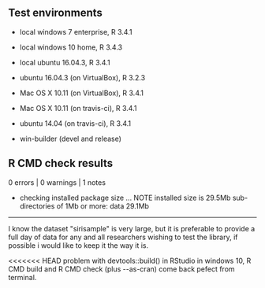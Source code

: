 ## Test environments
* local windows 7 enterprise, R 3.4.1

* local windows 10 home, R 3.4.3

* local ubuntu 16.04.3, R 3.4.1
* ubuntu 16.04.3 (on VirtualBox), R 3.2.3
* Mac OS X 10.11 (on VirtualBox), R 3.4.1
* Mac OS X 10.11 (on travis-ci), R 3.4.1
* ubuntu 14.04 (on travis-ci), R 3.4.1
* win-builder (devel and release)

## R CMD check results

0 errors | 0 warnings | 1 notes

* checking installed package size ... NOTE
  installed size is 29.5Mb
  sub-directories of 1Mb or more:
    data  29.1Mb

---

I know the dataset "sirisample" is very large,
but it is preferable to provide a full day of data for any and all researchers wishing to test the library,
if possible i would like to keep it the way it is.

<<<<<<< HEAD
problem with devtools::build() in RStudio in windows 10,
R CMD build and R CMD check (plus --as-cran) come back pefect from terminal.

